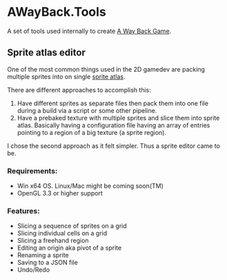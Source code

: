 # AWayBack.Tools

A set of tools used internally to create [A Way Back Game](https://store.steampowered.com/app/1569170/A_Way_Back/).

## Sprite atlas editor

One of the most common things used in the 2D gamedev are packing multiple sprites into on single [sprite atlas](https://en.wikipedia.org/wiki/Texture_atlas).

There are different approaches to accomplish this:

1. Have different sprites as separate files then pack them into one file during a build via a script or some other pipeline.
2. Have a prebaked texture with multiple sprites and slice them into sprite atlas. Basically having a configuration file having an array of entries pointing to a region of a big texture (a sprite region).

I chose the second approach as it felt simpler. Thus a sprite editor came to be.

### Requirements:
- Win x64 OS. Linux/Mac might be coming soon(TM)
- OpenGL 3.3 or higher support

### Features:

- Slicing a sequence of sprites on a grid
- Slicing individual cells on a grid
- Slicing a freehand region
- Editing an origin aka pivot of a sprite
- Renaming a sprite
- Saving to a JSON file
- Undo/Redo